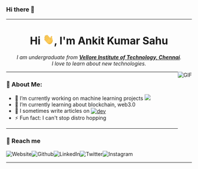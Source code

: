 ### Hi there 👋

<hr>
<h1 align="center">Hi <img src="https://raw.githubusercontent.com/ABSphreak/ABSphreak/master/gifs/Hi.gif" width="30px">, I'm Ankit Kumar Sahu</h1>


<p align="center">
  <em>
    I am undergraduate from <a href="https://chennai.vit.ac.in"> <b>Vellore Institute of Technology, Chennai</b></a>.<br>
    I love to learn about new technologies. <br>
  </em> 
</p>
<img align="right" alt="GIF" height="160px" src="https://media.giphy.com/media/du3J3cXyzhj75IOgvA/giphy.gif" />

<hr>

### 🤵 About Me:
- 🔭 I’m currently working on machine learning projects
      <img src="https://media.giphy.com/media/WUlplcMpOCEmTGBtBW/giphy.gif" width="30">
- 🌱 I’m currently learning about blockchain, web3.0
- 📝 I sometimes write articles on 
      [<img align="center" alt="dev" height="30px" src="https://d2fltix0v2e0sb.cloudfront.net/dev-badge.svg" />](https://dev.to/ankitsahu)
- ⚡ Fun fact: I can't stop distro hopping

<hr>

### 💬 Reach me

[<img align="left" alt="Website" height="25px" src="https://cdn-icons-png.flaticon.com/512/3988/3988027.png" />](https://ankitsahu.me/)
[<img align="left" alt="Github" height="25px" src="https://cdn-icons-png.flaticon.com/512/889/889192.png" />](https://github.com/ankitsawho)
[<img align="left" alt="LinkedIn" height="25px" src="https://cdn-icons-png.flaticon.com/512/1383/1383262.png"/>](https://www.linkedin.com/in/ankit-kumar-sahu-8817681a4/)
[<img align="left" alt="Twitter" height="25px" src="https://cdn-icons-png.flaticon.com/512/725/725311.png" />](https://twitter.com/ankitsawho)
[<img align="left" alt="Instagram" height="25px" src="https://cdn-icons-png.flaticon.com/512/408/408707.png" />](https://instagram.com/ankitsawho/)
<br>
<hr>



<!-- - 👯 I’m looking to collaborate on ... -->
<!-- - 🤔 I’m looking for help with ... -->
<!-- - 💬 Ask me about ... -->
<!-- - 📫 How to reach me: ... -->
<!-- - 😄 Pronouns: ... -->
